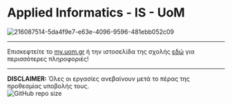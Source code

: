 # Applied Informatics - IS - UoM
![216087514-5da4f9e7-e63e-4096-9596-481ebb052c09](https://user-images.githubusercontent.com/44483926/219883207-467230d7-3368-48c0-8365-cb71af0ceb4b.png)
***
Επισκεφτείτε το [my.uom.gr](https://my.uom.gr) ή την ιστοσελίδα της σχολής [εδώ](https://www.uom.gr/dai) για περισσότερες πληροφοριές!
***
**DISCLAIMER:** Όλες οι εργασίες ανεβαίνουν μετά το πέρας της προθεσμίας υποβολής  τους. 
<br>
<img alt="GitHub repo size" src="https://img.shields.io/github/repo-size/madskgg/UoM-AppliedInformatics">
